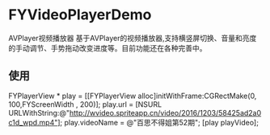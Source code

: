 # FYVideoPlayerDemo
AVPlayer视频播放器
基于AVPlayer的视频播放器,支持横竖屏切换、音量和亮度的手动调节、手势拖动改变进度等。目前功能还在各种完善中。 

## 使用
 FYPlayerView * play = [[FYPlayerView alloc]initWithFrame:CGRectMake(0, 100,FYScreenWidth , 200)];
 play.url = [NSURL URLWithString:@"http://wvideo.spriteapp.cn/video/2016/1203/58425ad2a0c1d_wpd.mp4"];
 play.videoName = @"百思不得姐第52期";
 [play playVideo];
 
